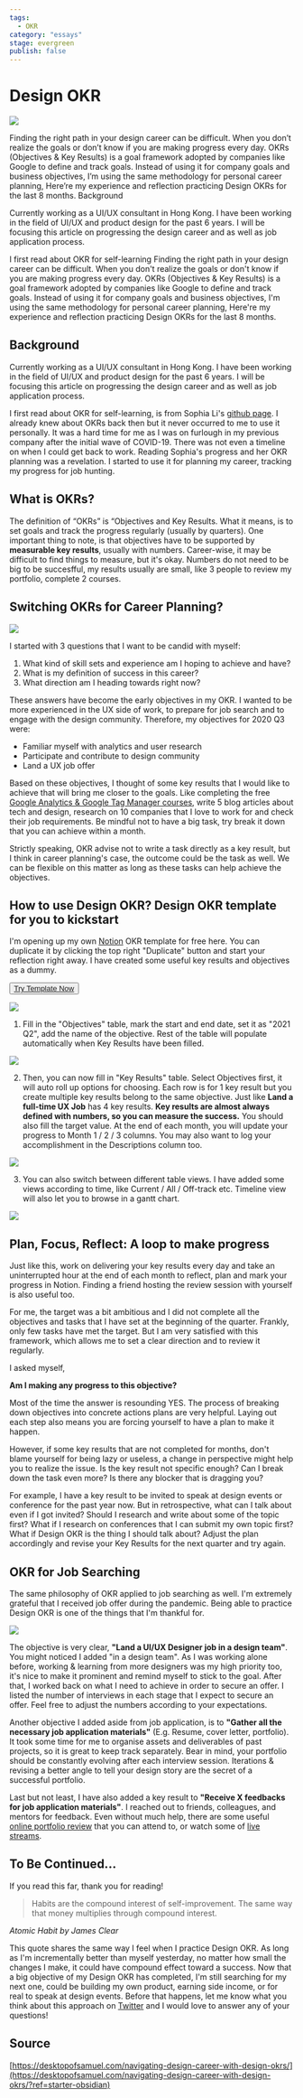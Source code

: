 ```yaml
---
tags:
  - OKR
category: "essays"
stage: evergreen
publish: false
---
```


# Design OKR

![](https://miro.medium.com/max/1400/1*8Elr9emKBBy9EZqdU2F3jw.png)

Finding the right path in your design career can be difficult. When you don’t realize the goals or don’t know if you are making progress every day. OKRs (Objectives & Key Results) is a goal framework adopted by companies like Google to define and track goals. Instead of using it for company goals and business objectives, I’m using the same methodology for personal career planning, Here’re my experience and reflection practicing Design OKRs for the last 8 months.
Background

Currently working as a UI/UX consultant in Hong Kong. I have been working in the field of UI/UX and product design for the past 6 years. I will be focusing this article on progressing the design career and as well as job application process.

I first read about OKR for self-learning
Finding the right path in your design career can be difficult. When you don't realize the goals or don't know if you are making progress every day. OKRs (Objectives & Key Results) is a goal framework adopted by companies like Google to define and track goals. Instead of using it for company goals and business objectives, I'm using the same methodology for personal career planning, Here're my experience and reflection practicing Design OKRs for the last 8 months.

## Background

Currently working as a UI/UX consultant in Hong Kong. I have been working in the field of UI/UX and product design for the past 6 years. I will be focusing this article on progressing the design career and as well as job application process.

I first read about OKR for self-learning, is from Sophia Li's [github page](https://github.com/sophi-li/OKRs-self-learning). I already knew about OKRs back then but it never occurred to me to use it personally. It was a hard time for me as I was on furlough in my previous company after the initial wave of COVID-19. There was not even a timeline on when I could get back to work. Reading Sophia's progress and her OKR planning was a revelation. I started to use it for planning my career, tracking my progress for job hunting.

## What is OKRs?

The definition of “OKRs” is “Objectives and Key Results. What it means, is to set goals and track the progress regularly (usually by quarters). One important thing to note, is that objectives have to be supported by **measurable key results**, usually with numbers. Career-wise, it may be difficult to find things to measure, but it's okay. Numbers do not need to be big to be succesfful, my results usually are small, like 3 people to review my portfolio, complete 2 courses.

## Switching OKRs for Career Planning?

![](https://miro.medium.com/max/1400/1*weJw9s9Xt68WMVce4RBIbA.png)

I started with 3 questions that I want to be candid with myself:

1. What kind of skill sets and experience am I hoping to achieve and have?
2. What is my definition of success in this career?
3. What direction am I heading towards right now?

These answers have become the early objectives in my OKR. I wanted to be more experienced in the UX side of work, to prepare for job search and to engage with the design community. Therefore, my objectives for 2020 Q3 were:

- Familiar myself with analytics and user research
- Participate and contribute to design community
- Land a UX job offer

Based on these objectives, I thought of some key results that I would like to achieve that will bring me closer to the goals. Like completing the free [Google Analytics & Google Tag Manager courses](https://analytics.google.com/analytics/academy/), write 5 blog articles about tech and design, research on 10 companies that I love to work for and check their job requirements. Be mindful not to have a big task, try break it down that you can achieve within a month.

Strictly speaking, OKR advise not to write a task directly as a key result, but I think in career planning's case, the outcome could be the task as well. We can be flexible on this matter as long as these tasks can help achieve the objectives.

## How to use Design OKR? Design OKR template for you to kickstart

I'm opening up my own [Notion](https://notion.so) OKR template for free here. You can duplicate it by clicking the top right "Duplicate" button and start your reflection right away. I have created some useful key results and objectives as a dummy.

<button><a href="https://bit.ly/3v8lnmq" target="_blank">Try Template Now</a></button>

![](https://miro.medium.com/max/1400/1*xJC-y_SSZtbJ5S-rwCGUhQ.png)

1. Fill in the "Objectives" table, mark the start and end date, set it as "2021 Q2", add the name of the objective. Rest of the table will populate automatically when Key Results have been filled.

![](https://miro.medium.com/max/1400/1*KPFWWO3XwwTjRjfoLP40VA.png)

2. Then, you can now fill in "Key Results" table. Select Objectives first, it will auto roll up options for choosing. Each row is for 1 key result but you create multiple key results belong to the same objective. Just like **Land a full-time UX Job** has 4 key results. **Key results are almost always defined with numbers, so you can measure the success.** You should also fill the target value. At the end of each month, you will update your progress to Month 1 / 2 / 3 columns. You may also want to log your accomplishment in the Descriptions column too.

![](https://miro.medium.com/max/1400/1*hNYo3DIyLFVmnv4-XkPdrA.png)

3. You can also switch between different table views. I have added some views according to time, like Current / All / Off-track etc. Timeline view will also let you to browse in a gantt chart.

![](https://miro.medium.com/max/1400/1*41BKLXdnIusTjzQ_b5iLPA.png)

## Plan, Focus, Reflect: A loop to make progress

Just like this, work on delivering your key results every day and take an uninterrupted hour at the end of each month to reflect, plan and mark your progress in Notion. Finding a friend hosting the review session with yourself is also useful too.

For me, the target was a bit ambitious and I did not complete all the objectives and tasks that I have set at the beginning of the quarter. Frankly, only few tasks have met the target. But I am very satisfied with this framework, which allows me to set a clear direction and to review it regularly.

I asked myself,

**Am I making any progress to this objective?**

Most of the time the answer is resounding YES. The process of breaking down objectives into concrete actions plans are very helpful. Laying out each step also means you are forcing yourself to have a plan to make it happen.

However, if some key results that are not completed for months, don't blame yourself for being lazy or useless, a change in perspective might help you to realize the issue. Is the key result not specific enough? Can I break down the task even more? Is there any blocker that is dragging you?

For example, I have a key result to be invited to speak at design events or conference for the past year now. But in retrospective, what can I talk about even if I got invited? Should I research and write about some of the topic first? What if I research on conferences that I can submit my own topic first? What if Design OKR is the thing I should talk about? Adjust the plan accordingly and revise your Key Results for the next quarter and try again.

## OKR for Job Searching

The same philosophy of OKR applied to job searching as well. I'm extremely grateful that I received job offer during the pandemic. Being able to practice Design OKR is one of the things that I'm thankful for.

![](https://miro.medium.com/max/1400/1*Bmocz1I1yvJjbuFwoAKZEA.png)

The objective is very clear, **"Land a UI/UX Designer job in a design team"**. You might noticed I added "in a design team". As I was working alone before, working & learning from more designers was my high priority too, it's nice to make it prominent and remind myself to stick to the goal. After that, I worked back on what I need to achieve in order to secure an offer. I listed the number of interviews in each stage that I expect to secure an offer. Feel free to adjust the numbers according to your expectations.

Another objective I added aside from job application, is to **"Gather all the necessary job application materials"** (E.g. Resume, cover letter, portfolio). It took some time for me to organise assets and deliverables of past projects, so it is great to keep track separately. Bear in mind, your portfolio should be constantly evolving after each interview session. Iterations & revising a better angle to tell your design story are the secret of a successful portfolio.

Last but not least, I have also added a key result to **"Receive X feedbacks for job application materials"**. I reached out to friends, colleagues, and mentors for feedback. Even without much help, there are some useful [online portfolio review](https://www.adplist.org/) that you can attend to, or watch some of [live streams](https://www.youtube.com/watch?v=3fIgQHFQJkI).

## To Be Continued...

If you read this far, thank you for reading!

> Habits are the compound interest of self-improvement. The same way that money multiplies through compound interest.

<cite>Atomic Habit by James Clear </cite>

This quote shares the same way I feel when I practice Design OKR. As long as I'm incrementally better than myself yesterday, no matter how small the changes I make, it could have compound effect toward a success. Now that a big objective of my Design OKR has completed, I'm still searching for my next one, could be building my own product, earning side income, or for real to speak at design events. Before that happens, let me know what you think about this approach on [Twitter](https://twitter.com/desktopofsamuel) and I would love to answer any of your questions!

## Source

[https://desktopofsamuel.com/navigating-design-career-with-design-okrs/](https://desktopofsamuel.com/navigating-design-career-with-design-okrs/?ref=starter-obsidian)
